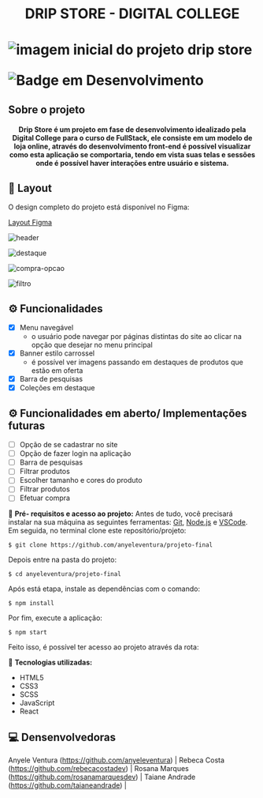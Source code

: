 <h1 align="center"> DRIP STORE - DIGITAL COLLEGE <h1/>
  
![imagem inicial do projeto drip store](https://user-images.githubusercontent.com/124683200/226175760-4bc46a4e-410c-4f7b-8b1f-a224e37bf400.png)
  
![Badge em Desenvolvimento](http://img.shields.io/static/v1?label=STATUS&message=EM%20DESENVOLVIMENTO&color=GREEN&style=for-the-badge)
  
## Sobre o projeto
<h4 align="center">Drip Store é um projeto em fase de desenvolvimento idealizado pela Digital College para o curso de FullStack, ele consiste em um modelo de loja online, através do desenvolvimento front-end é possível visualizar como esta aplicação se comportaria, tendo em vista suas telas e sessões onde é possível haver interações entre usuário e sistema.</h4>
  
  
 ## 🎨 Layout

O design completo do projeto está disponível no Figma:

[Layout Figma](https://www.figma.com/file/cfb4F7ZXMFQmvmTn3PKI4z/DRIP-STORE---DIGITAL-COLLEGE?node-id=101-2&t=jB2paSFydvxZnmcu-0")
  
![header](https://user-images.githubusercontent.com/124683200/226234638-e4550aac-4d1d-4acf-8912-efc663d28494.png)
  
 ![destaque](https://user-images.githubusercontent.com/124683200/226234682-720704f0-b3bf-4f63-ba38-6f5afc7d7968.png)
  
 ![compra-opcao](https://user-images.githubusercontent.com/124683200/226234717-99c28eca-3876-43f5-b797-4a274f32aca3.png)

 ![filtro](https://user-images.githubusercontent.com/124683200/226234732-6eae7683-a83f-4ba8-8b14-98a0214dc099.png)

 ## ⚙️ Funcionalidades

  - [x] Menu navegável
     - o usuário pode navegar por páginas distintas do site ao clicar na opção que desejar no menu principal
  - [x] Banner estilo carrossel
     - é possível ver imagens passando em destaques de produtos que estão em oferta
  - [x] Barra de pesquisas
  - [x] Coleções em destaque
  
   ## ⚙️ Funcionalidades em aberto/ Implementações futuras

  - [ ] Opção de se cadastrar no site  
  - [ ] Opção de fazer login na aplicação
  - [ ] Barra de pesquisas
  - [ ] Filtrar produtos
  - [ ] Escolher tamanho e cores do produto
  - [ ] Filtrar produtos
  - [ ] Efetuar compra
   
  :open_file_folder: **Pré- requisitos e acesso ao projeto:** Antes de tudo, você precisará instalar na sua máquina as seguintes ferramentas:
[Git](https://git-scm.com), [Node.js](https://nodejs.org/en/) e [VSCode](https://code.visualstudio.com/).
  Em seguida, no terminal clone este repositório/projeto:
  ```
  $ git clone https://github.com/anyeleventura/projeto-final
  ```
  Depois entre na pasta do projeto:
   ```
  $ cd anyeleventura/projeto-final
   ```
  Após está etapa, instale as dependências com o comando:
   ```
  $ npm install
   ```
  Por fim, execute a aplicação:
   ```
  $ npm start
   ```
   Feito isso, é possível ter acesso ao projeto através da rota: 
  
  :rocket: **Tecnologias utilizadas:**
  - HTML5
  - CSS3
  - SCSS
  - JavaScript
  - React
  
  ## :computer: Densenvolvedoras
  
  Anyele Ventura (https://github.com/anyeleventura) | Rebeca Costa (https://github.com/rebecacostadev)  | Rosana Marques (https://github.com/rosanamarquesdev) | Taiane Andrade (https://github.com/taianeandrade) |

  
  
  
  
  
  
  
  
  
  
  
  
  


 
  
 
  
  
 
  
